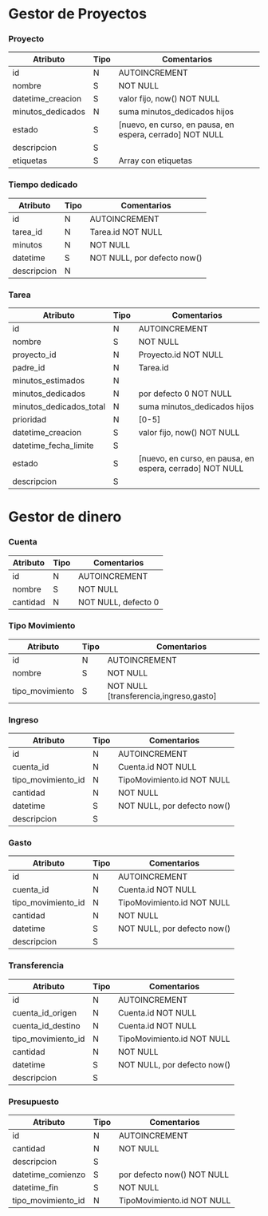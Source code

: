 # Gestor de Proyectos
### Proyecto
| Atributo|Tipo|Comentarios|
|-----|----|----|
|id|N|AUTOINCREMENT|
|nombre|S|NOT NULL|
|datetime_creacion|S|valor fijo, now() NOT NULL|
|minutos_dedicados|N|suma minutos_dedicados hijos|
|estado|S|[nuevo, en curso, en pausa, en espera, cerrado] NOT NULL|
|descripcion|S||
|etiquetas|S|Array con etiquetas|

### Tiempo dedicado
|Atributo|Tipo|Comentarios|
|----|----|----|
|id|N|AUTOINCREMENT|
|tarea_id|N|Tarea.id NOT NULL|
|minutos|N|NOT NULL|
|datetime|S|NOT NULL, por defecto now()|
|descripcion|N||

### Tarea
| Atributo|Tipo|Comentarios|
|-----|----|----|
|id|N|AUTOINCREMENT|
|nombre|S|NOT NULL|
|proyecto_id|N|Proyecto.id NOT NULL|
|padre_id|N|Tarea.id|
|minutos_estimados|N||
|minutos_dedicados|N|por defecto 0 NOT NULL|
|minutos_dedicados_total|N|suma minutos_dedicados hijos|
|prioridad|N|[0-5]|
|datetime_creacion|S|valor fijo, now() NOT NULL|
|datetime_fecha_limite|S||
|estado|S|[nuevo, en curso, en pausa, en espera, cerrado] NOT NULL|
|descripcion|S||

# Gestor de dinero
### Cuenta
| Atributo|Tipo|Comentarios|
|----|----|----|
|id|N|AUTOINCREMENT|
|nombre|S|NOT NULL|
|cantidad|N|NOT NULL, defecto 0|

### Tipo Movimiento
|Atributo|Tipo|Comentarios|
|----|----|----|
|id|N|AUTOINCREMENT|
|nombre|S|NOT NULL|
|tipo_movimiento|S|NOT NULL [transferencia,ingreso,gasto]|

### Ingreso
|Atributo|Tipo|Comentarios|
|----|----|----|
|id|N|AUTOINCREMENT|
|cuenta_id|N|Cuenta.id NOT NULL|
|tipo_movimiento_id|N|TipoMovimiento.id NOT NULL|
|cantidad|N|NOT NULL|
|datetime|S|NOT NULL, por defecto now()|
|descripcion|S||

### Gasto
|Atributo|Tipo|Comentarios|
|----|----|----|
|id|N|AUTOINCREMENT|
|cuenta_id|N|Cuenta.id NOT NULL|
|tipo_movimiento_id|N|TipoMovimiento.id NOT NULL|
|cantidad|N|NOT NULL|
|datetime|S|NOT NULL, por defecto now()|
|descripcion|S||

### Transferencia
|Atributo|Tipo|Comentarios|
|----|----|----|
|id|N|AUTOINCREMENT|
|cuenta_id_origen|N|Cuenta.id NOT NULL|
|cuenta_id_destino|N|Cuenta.id NOT NULL|
|tipo_movimiento_id|N|TipoMovimiento.id NOT NULL|
|cantidad|N|NOT NULL|
|datetime|S|NOT NULL, por defecto now()|
|descripcion|S||

### Presupuesto
|Atributo|Tipo|Comentarios|
|----|----|----|
|id|N|AUTOINCREMENT|
|cantidad|N|NOT NULL|
|descripcion|S||
|datetime_comienzo|S|por defecto now() NOT NULL|
|datetime_fin|S|NOT NULL|
|tipo_movimiento_id|N|TipoMovimiento.id NOT NULL|
